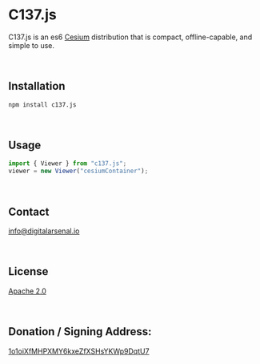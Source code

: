 # C137.js

C137.js is an es6 [Cesium](https://cesiumjs.org) distribution that is compact, offline-capable, and simple to use.

<br>

## Installation

```bash
npm install c137.js
```

<br>

## Usage

```javascript
import { Viewer } from "c137.js";
viewer = new Viewer("cesiumContainer");
```

<br>

## Contact

[info@digitalarsenal.io](mailto:info@digitalarsenal.io)

<br>

## License

[Apache 2.0](https://www.apache.org/licenses/LICENSE-2.0.html)

<br>

## Donation / Signing Address:

 [1o1oiXfMHPXMY6kxeZfXSHsYKWp9DqtU7](https://live.blockcypher.com/btc/address/1o1oiXfMHPXMY6kxeZfXSHsYKWp9DqtU7)

<br>
